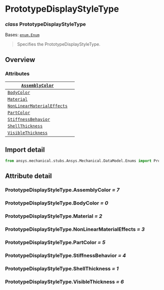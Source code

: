 <a id="prototypedisplaystyletype"></a>

# PrototypeDisplayStyleType

<a id="PrototypeDisplayStyleType"></a>

### *class* PrototypeDisplayStyleType

Bases: [`enum.Enum`](https://docs.python.org/3/library/enum.html#enum.Enum)

> Specifies the PrototypeDisplayStyleType.

> <!-- !! processed by numpydoc !! -->

<a id="overview"></a>

## Overview

### Attributes

| [`AssemblyColor`](#PrototypeDisplayStyleType.AssemblyColor)                       |    |
|-----------------------------------------------------------------------------------|----|
| [`BodyColor`](#PrototypeDisplayStyleType.BodyColor)                               |    |
| [`Material`](../../../ACT/Automation/Mechanical/Material.md#Material)             |    |
| [`NonLinearMaterialEffects`](#PrototypeDisplayStyleType.NonLinearMaterialEffects) |    |
| [`PartColor`](#PrototypeDisplayStyleType.PartColor)                               |    |
| [`StiffnessBehavior`](StiffnessBehavior.md#StiffnessBehavior)                     |    |
| [`ShellThickness`](#PrototypeDisplayStyleType.ShellThickness)                     |    |
| [`VisibleThickness`](#PrototypeDisplayStyleType.VisibleThickness)                 |    |

<a id="import-detail"></a>

## Import detail

```python
from ansys.mechanical.stubs.Ansys.Mechanical.DataModel.Enums import PrototypeDisplayStyleType
```

<a id="attribute-detail"></a>

## Attribute detail

<a id="PrototypeDisplayStyleType.AssemblyColor"></a>

### PrototypeDisplayStyleType.AssemblyColor *= 7*

<a id="PrototypeDisplayStyleType.BodyColor"></a>

### PrototypeDisplayStyleType.BodyColor *= 0*

<a id="PrototypeDisplayStyleType.Material"></a>

### PrototypeDisplayStyleType.Material *= 2*

<a id="PrototypeDisplayStyleType.NonLinearMaterialEffects"></a>

### PrototypeDisplayStyleType.NonLinearMaterialEffects *= 3*

<a id="PrototypeDisplayStyleType.PartColor"></a>

### PrototypeDisplayStyleType.PartColor *= 5*

<a id="PrototypeDisplayStyleType.StiffnessBehavior"></a>

### PrototypeDisplayStyleType.StiffnessBehavior *= 4*

<a id="PrototypeDisplayStyleType.ShellThickness"></a>

### PrototypeDisplayStyleType.ShellThickness *= 1*

<a id="PrototypeDisplayStyleType.VisibleThickness"></a>

### PrototypeDisplayStyleType.VisibleThickness *= 6*
